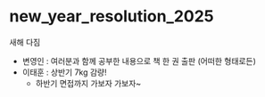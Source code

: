 # new_year_resolution_2025
새해 다짐
- 변영인 : 여러분과 함께 공부한 내용으로 책 한 권 출판 (어떠한 형태로든)
- 이태훈 : 상반기 7kg 감량!
    - 하반기 면접까지 가보자 가보자~